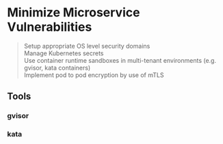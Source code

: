 # Minimize Microservice Vulnerabilities

> Setup appropriate OS level security domains  
> Manage Kubernetes secrets  
> Use container runtime sandboxes in multi-tenant environments (e.g. gvisor, kata containers)  
> Implement pod to pod encryption by use of mTLS  

## Tools

### gvisor

### kata
